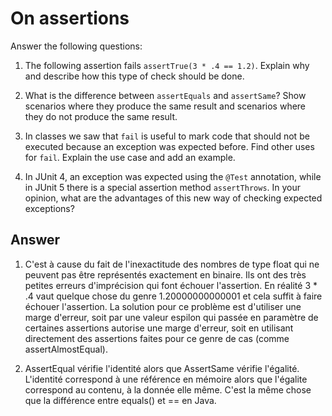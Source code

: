 # On assertions

Answer the following questions:

1. The following assertion fails `assertTrue(3 * .4 == 1.2)`. Explain why and describe how this type of check should be done.

2. What is the difference between `assertEquals` and `assertSame`? Show scenarios where they produce the same result and scenarios where they do not produce the same result.

3. In classes we saw that `fail` is useful to mark code that should not be executed because an exception was expected before. Find other uses for `fail`. Explain the use case and add an example.

4. In JUnit 4, an exception was expected using the `@Test` annotation, while in JUnit 5 there is a special assertion method `assertThrows`. In your opinion, what are the advantages of this new way of checking expected exceptions?

## Answer

1. C'est à cause du fait de l'inexactitude des nombres de type float qui ne peuvent pas être représentés exactement en binaire. Ils ont des très petites erreurs d'imprécision qui font échouer l'assertion. En réalité 3 * .4 vaut quelque chose du genre 1.20000000000001 et cela suffit à faire échouer l'assertion. La solution pour ce problème est d'utiliser une marge d'erreur, soit par une valeur espilon qui passée en paramètre de certaines assertions autorise une marge d'erreur, soit en utilisant directement des assertions faites pour ce genre de cas (comme assertAlmostEqual).

2. AssertEqual vérifie l'identité alors que AssertSame vérifie l'égalité. L'identité correspond à une référence en mémoire alors que l'égalite correspond au contenu, à la donnée elle même. C'est la même chose que la différence entre equals() et == en Java.
